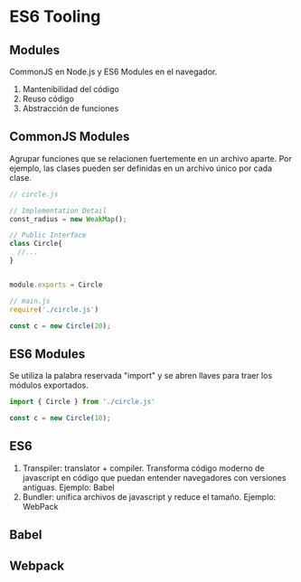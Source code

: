 # ES6 Tooling

## Modules

CommonJS en Node.js y ES6 Modules en el navegador.

1. Mantenibilidad del código
2. Reuso código
3. Abstracción de funciones

## CommonJS Modules

Agrupar funciones que se relacionen fuertemente en un archivo aparte. Por ejemplo, las clases pueden ser definidas en un archivo único por cada clase.

```js
// circle.js

// Implementation Detail
const_radius = new WeakMap();

// Public Interface
class Circle{
  //...
}


module.exports = Circle
```

```js
// main.js
require('./circle.js')

const c = new Circle(20);
```

## ES6 Modules

Se utiliza la palabra reservada "import" y se abren llaves para traer los módulos exportados.

```js
import { Circle } from './circle.js'

const c = new Circle(10);
```

## ES6

1. Transpiler: translator + compiler. Transforma código moderno de javascript en código que puedan entender navegadores con versiones antiguas. Ejemplo: Babel
2. Bundler: unifica archivos de javascript y reduce el tamaño. Ejemplo: WebPack

## Babel



## Webpack
